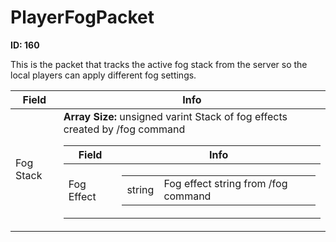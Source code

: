 # PlayerFogPacket

__ID: 160__

This is the packet that tracks the active fog stack from the server so the local players can apply different fog settings.

<table><thead><tr><th>Field</th><th>Info</th></tr></thead><tbody>
<tr><td>Fog Stack</td><td><b>Array Size:</b> unsigned varint
  Stack of fog effects created by /fog command  
  <table><thead><tr><th>Field</th><th>Info</th></tr></thead><tbody>
  <tr><td>Fog Effect</td><td><table><tbody><tr><td>string</td><td>Fog effect string from /fog command</td></tr></tbody></table></td></tr>
  </tbody></table></td></tr>
</tbody></table>